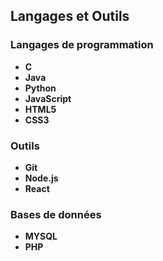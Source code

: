 ## Langages et Outils

### Langages de programmation
* **C**
* **Java**
* **Python** 
* **JavaScript**
* **HTML5**
* **CSS3**

### Outils
* **Git**
* **Node.js**
* **React**

### Bases de données
* **MYSQL**
* **PHP**

